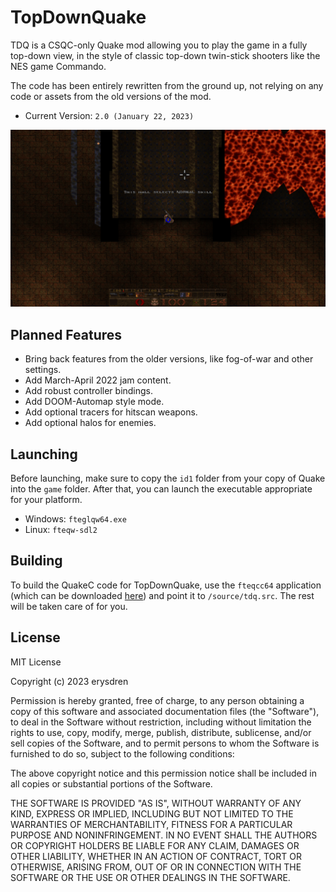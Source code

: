 # TopDownQuake

TDQ is a CSQC-only Quake mod allowing you to play the game in a fully top-down view, in the style of classic top-down twin-stick shooters like the NES game Commando.

The code has been entirely rewritten from the ground up, not relying on any code or assets from the old versions of the mod.

- Current Version: `2.0 (January 22, 2023)`

![A screenshot of Quake, rendered in a top-down view rather than a first-person view.](./.github/fte-20230122051945-0.png)

## Planned Features

- Bring back features from the older versions, like fog-of-war and other settings.
- Add March-April 2022 jam content.
- Add robust controller bindings.
- Add DOOM-Automap style mode.
- Add optional tracers for hitscan weapons.
- Add optional halos for enemies.

## Launching

Before launching, make sure to copy the `id1` folder from your copy of Quake into the `game` folder. After that, you can launch the executable appropriate for your platform.

- Windows: `fteglqw64.exe`
- Linux: `fteqw-sdl2`

## Building

To build the QuakeC code for TopDownQuake, use the `fteqcc64` application (which can be downloaded [here](https://www.fteqcc.org/)) and point it to `/source/tdq.src`. The rest will be taken care of for you.

## License

MIT License

Copyright (c) 2023 erysdren

Permission is hereby granted, free of charge, to any person obtaining a copy
of this software and associated documentation files (the "Software"), to deal
in the Software without restriction, including without limitation the rights
to use, copy, modify, merge, publish, distribute, sublicense, and/or sell
copies of the Software, and to permit persons to whom the Software is
furnished to do so, subject to the following conditions:

The above copyright notice and this permission notice shall be included in all
copies or substantial portions of the Software.

THE SOFTWARE IS PROVIDED "AS IS", WITHOUT WARRANTY OF ANY KIND, EXPRESS OR
IMPLIED, INCLUDING BUT NOT LIMITED TO THE WARRANTIES OF MERCHANTABILITY,
FITNESS FOR A PARTICULAR PURPOSE AND NONINFRINGEMENT. IN NO EVENT SHALL THE
AUTHORS OR COPYRIGHT HOLDERS BE LIABLE FOR ANY CLAIM, DAMAGES OR OTHER
LIABILITY, WHETHER IN AN ACTION OF CONTRACT, TORT OR OTHERWISE, ARISING FROM,
OUT OF OR IN CONNECTION WITH THE SOFTWARE OR THE USE OR OTHER DEALINGS IN THE
SOFTWARE.
